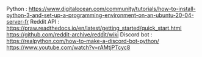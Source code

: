 Python : https://www.digitalocean.com/community/tutorials/how-to-install-python-3-and-set-up-a-programming-environment-on-an-ubuntu-20-04-server-fr
Reddit API : 
    https://praw.readthedocs.io/en/latest/getting_started/quick_start.html
    https://github.com/reddit-archive/reddit/wiki
Discord bot : 
    https://realpython.com/how-to-make-a-discord-bot-python/
    https://www.youtube.com/watch?v=rAMtjPTcyc8